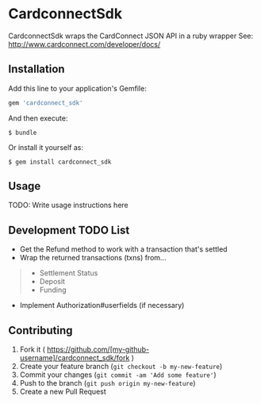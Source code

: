 # CardconnectSdk

CardconnectSdk wraps the CardConnect JSON API in a ruby wrapper
See: http://www.cardconnect.com/developer/docs/

## Installation

Add this line to your application's Gemfile:

```ruby
gem 'cardconnect_sdk'
```

And then execute:

    $ bundle

Or install it yourself as:

    $ gem install cardconnect_sdk

## Usage

TODO: Write usage instructions here

## Development TODO List

* Get the Refund method to work with a transaction that's settled
* Wrap the returned transactions (txns) from...
> * Settlement Status
> * Deposit
> * Funding
* Implement Authorization#userfields (if necessary)

## Contributing

1. Fork it ( https://github.com/[my-github-username]/cardconnect_sdk/fork )
2. Create your feature branch (`git checkout -b my-new-feature`)
3. Commit your changes (`git commit -am 'Add some feature'`)
4. Push to the branch (`git push origin my-new-feature`)
5. Create a new Pull Request

